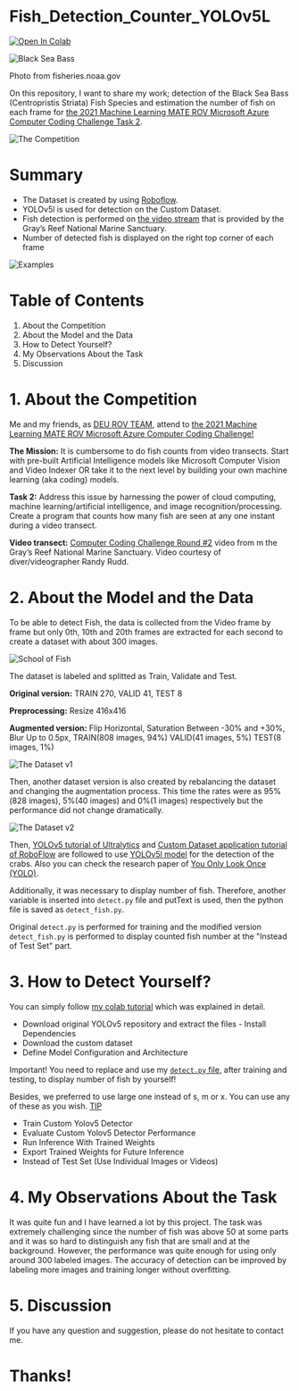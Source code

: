 # Fish_Detection_Counter_YOLOv5L

[![Open In Colab](https://colab.research.google.com/assets/colab-badge.svg)](https://colab.research.google.com/github/OnurcanKoken/Fish_Counter_YOLOv5L/blob/main/Fish_Detection_Counter_Colab_YOLOv5/Fish_Detection_Counter_Colab_YOLOv5.ipynb)

![Black Sea Bass](Dataset_Photos/Centropristis_striata.png)

Photo from fisheries.noaa.gov

On this repository, I want to share my work; detection of the Black Sea Bass (Centropristis Striata) Fish Species and estimation the number of fish on each frame for [the 2021 Machine Learning MATE ROV Microsoft Azure Computer Coding Challenge Task 2](http://files.materovcompetition.org/2021/Computer_Coding_Challenge_Round_2.pdf).

![The Competition](Dataset_Photos/MATEROV.PNG)

# Summary
- The Dataset is created by using [Roboflow](https://app.roboflow.com).
- YOLOv5l is used for detection on the Custom Dataset.
- Fish detection is performed on [the video stream](https://vimeo.com/515388373/99dee8df99) that is provided by the Gray’s Reef National Marine Sanctuary.
- Number of detected fish is displayed on the right top corner of each frame

![Examples](Dataset_Photos/fish_detected.jpg)

# Table of Contents

1. About the Competition
2. About the Model and the Data
3. How to Detect Yourself?
4. My Observations About the Task
5. Discussion

# 1. About the Competition

Me and my friends, as [DEU ROV TEAM](https://www.instagram.com/deurov.team/), attend to [the 2021 Machine Learning MATE ROV Microsoft Azure Computer Coding Challenge!](https://www.materovcompetition.org/content/2021-machine-learning-computer-coding-challenge)

**The Mission:** It is cumbersome to do fish counts from video transects. Start with pre-built Artificial Intelligence models like Microsoft Computer Vision and Video Indexer OR take it to the next level by building your own machine learning (aka coding) models.

**Task 2:** Address this issue by harnessing the power of cloud computing, machine learning/artificial intelligence, and image recognition/processing. Create a program that counts how many fish are seen at any one instant during a video transect.

**Video transect:** [Computer Coding Challenge Round #2](https://vimeo.com/515388373/99dee8df99) video from m the Gray’s Reef National Marine Sanctuary. Video courtesy of diver/videographer Randy Rudd.

# 2. About the Model and the Data

To be able to detect Fish, the data is collected from the Video frame by frame but only 0th, 10th and 20th frames are extracted for each second to create a dataset with about 300 images. 

![School of Fish](Dataset_Photos/fish_2.jpg)

The dataset is labeled and splitted as Train, Validate and Test.

**Original version:** TRAIN 270, VALID 41, TEST 8

**Preprocessing:** Resize 416x416

**Augmented version:** Flip Horizontal, Saturation Between -30% and +30%, Blur Up to 0.5px, TRAIN(808 images, 94%) VALID(41 images, 5%) TEST(8 images, 1%)


![The Dataset v1](Dataset_Photos/dataset_v1.JPG)

Then, another dataset version is also created by rebalancing the dataset and changing the augmentation process. This time the rates were as 95%(828 images), 5%(40 images) and 0%(1 images) respectively but the performance did not change dramatically.

![The Dataset v2](Dataset_Photos/dataset_v2.JPG)

Then, [YOLOv5 tutorial of Ultralytics](https://github.com/ultralytics/yolov5/blob/master/tutorial.ipynb) and [Custom Dataset application tutorial of RoboFlow](https://blog.roboflow.com/how-to-train-yolov5-on-a-custom-dataset/) are followed to use [YOLOv5l model](https://github.com/OnurcanKoken/Crab_Detection_YOLOv5L/blob/main/yolov5l.yaml) for the detection of the crabs.
Also you can check the research paper of [You Only Look Once (YOLO)](https://arxiv.org/pdf/1506.02640.pdf).

Additionally, it was necessary to display number of fish. Therefore, another variable is inserted into `detect.py` file and putText is used, then the python file is saved as `detect_fish.py`.

Original `detect.py` is performed for training and the modified version `detect_fish.py` is performed to display counted fish number at the "Instead of Test Set" part.

# 3. How to Detect Yourself?

You can simply follow [my colab tutorial](https://colab.research.google.com/github/OnurcanKoken/Fish_Counter_YOLOv5L/blob/main/Fish_Detection_Counter_Colab_YOLOv5/Fish_Detection_Counter_Colab_YOLOv5.ipynb) which was explained in detail.

- Download original YOLOv5 repository and extract the files - Install Dependencies
- Download the custom dataset
- Define Model Configuration and Architecture
  
Important! You need to replace and use my [`detect.py` file](Python_Files/detect_fish.py), after training and testing, to display number of fish by yourself!

Besides, we preferred to use large one instead of s, m or x. You can use any of these as you wish. [TIP](Python_Files/hubconf.py)

- Train Custom Yolov5 Detector
- Evaluate Custom Yolov5 Detector Performance
- Run Inference With Trained Weights
- Export Trained Weights for Future Inference
- Instead of Test Set (Use Individual Images or Videos)

# 4. My Observations About the Task

It was quite fun and I have learned a lot by this project. The task was extremely challenging since the number of fish was above 50 at some parts and it was so hard to distinguish any fish that are small and at the background. However, the performance was quite enough for using only around 300 labeled images. The accuracy of detection can be improved by labeling more images and training longer without overfitting.

# 5. Discussion

If you have any question and suggestion, please do not hesitate to contact me.

# Thanks!
